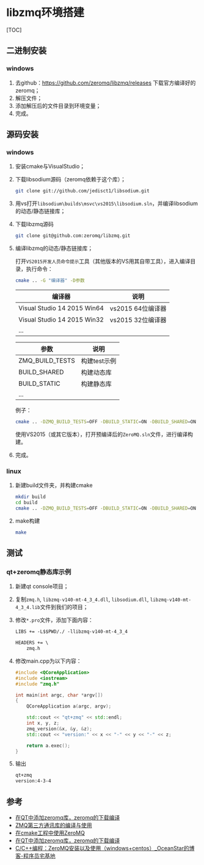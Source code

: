 # libzmq环境搭建

[TOC]



## 二进制安装

### windows

1. 去github：https://github.com/zeromq/libzmq/releases 下载官方编译好的zeromq；
2. 解压文件；
2. 添加解压后的文件目录到环境变量；
2. 完成。



## 源码安装

### windows

1. 安装cmake与VisualStudio；

2. 下载libsodium源码（zeromq依赖于这个库）；

   ```sh
   git clone git://github.com/jedisct1/libsodium.git
   ```

3. 用vs打开`libsodium\builds\msvc\vs2015\libsodium.sln`，并编译libsodium的动态/静态链接库；

4. 下载libzmq源码

   ```sh
   git clone git@github.com:zeromq/libzmq.git
   ```

5. 编译libzmq的动态/静态链接库；

   打开`VS2015开发人员命令提示`工具（其他版本的VS用其自带工具），进入编译目录，执行命令：

   ```sh
   cmake .. -G "编译器" -D参数
   ```

   | 编译器                      | 说明              |
   | --------------------------- | ----------------- |
   | Visual Studio 14 2015 Win64 | vs2015 64位编译器 |
   | Visual Studio 14 2015 Win32 | vs2015 32位编译器 |
   | ...                         |                   |
   
   | 参数            | 说明         |
   | --------------- | ------------ |
   | ZMQ_BUILD_TESTS | 构建test示例 |
   | BUILD_SHARED    | 构建动态库   |
   | BUILD_STATIC    | 构建静态库   |
   | ...             |              |

   例子：
   
   ```sh
   cmake .. -DZMQ_BUILD_TESTS=OFF -DBUILD_STATIC=ON -DBUILD_SHARED=ON
   ```
   
   使用VS2015（或其它版本），打开预编译后的`ZeroMQ.sln`文件，进行编译构建。
   
6. 完成。

### linux

1. 新建build文件夹，并构建cmake

   ```sh
   mkdir build
   cd build
   cmake .. -DZMQ_BUILD_TESTS=OFF -DBUILD_STATIC=ON -DBUILD_SHARED=ON
   ```

2. make构建

   ```sh
   make
   ```



## 测试

### qt+zeromq静态库示例

1. 新建qt console项目；

2. 复制`zmq.h`, `libzmq-v140-mt-4_3_4.dll`, `libsodium.dll`, `libzmq-v140-mt-4_3_4.lib`文件到我们的项目；

3. 修改`*.pro`文件，添加下面内容：

   ```txt
   LIBS += -L$$PWD/./ -llibzmq-v140-mt-4_3_4
   
   HEADERS += \
       zmq.h
   ```

4. 修改main.cpp为以下内容：

   ```c++
   #include <QCoreApplication>
   #include <iostream>
   #include "zmq.h"
   
   int main(int argc, char *argv[])
   {
       QCoreApplication a(argc, argv);
   
       std::cout << "qt+zmq" << std::endl;
       int x, y, z;
       zmq_version(&x, &y, &z);
       std::cout << "version:" << x << "-" << y << "-" << z;
   
       return a.exec();
   }
   ```

5. 输出

   ```sh
   qt+zmq
   version:4-3-4
   ```

   

## 参考

- [在QT中添加zeromq库，zeromq的下载编译](https://www.365seal.com/y/7evolozRVA.html)
- [ZMQ第三方通讯库的编译与使用](https://blog.songjiahao.com/archives/357)
- [在cmake工程中使用ZeroMQ](http://t.zoukankan.com/y4247464-p-14241876.html)
- [在QT中添加zeromq库，zeromq的下载编译](http://t.zoukankan.com/h2zZhou-p-13271933.html)
- [C/C++编程：ZeroMQ安装以及使用（windows+centos）_OceanStar的博客-程序员宅基地](https://www.cxyzjd.com/article/zhizhengguan/114626114#windows__vs2019__cmake__cppzmq_255)
